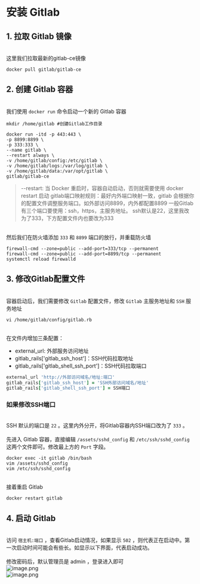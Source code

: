 # 安装 Gitlab



<a name="Kamg2"></a>
## 1. 拉取 Gitlab 镜像

<br />这里我们拉取最新的gitlab-ce镜像
```shell
docker pull gitlab/gitlab-ce
```


<a name="avd3n"></a>
## 2. 创建 Gitlab 容器

<br />我们使用 `docker run` 命令启动一个新的 Gitlab 容器
```shell
mkdir /home/gitlab #创建Gitlab工作目录

docker run -itd -p 443:443 \
-p 8899:8899 \
-p 333:333 \
--name gitlab \
--restart always \
-v /home/gitlab/config:/etc/gitlab \
-v /home/gitlab/logs:/var/log/gitlab \
-v /home/gitlab/data:/var/opt/gitlab \
gitlab/gitlab-ce
```
> --restart: 当 Docker 重启时，容器自动启动，否则就需要使用 docker restart 启动
> gitlab端口映射规则：最好内外端口映射一致，gitlab 会根据你的配置文件调整服务端口。如外部访问8899，内外都配置8899
> 一般Gitlab有三个端口要使用：ssh，https，主服务地址。
> ssh默认是22，这里我改为了333，下方配置文件内也要改为333


<br />然后我们在防火墙添加 `333` 和 `8899` 端口的放行，并重载防火墙
```shell
firewall-cmd --zone=public --add-port=333/tcp --permanent
firewall-cmd --zone=public --add-port=8899/tcp --permanent
systemctl reload firewalld
```


<a name="2QAXB"></a>
## 3. 修改Gitlab配置文件

<br />容器启动后，我们需要修改 `Gitlab` 配置文件，修改 `Gitlab` 主服务地址和 `SSH` 服务地址
```shell
vi /home/gitlab/config/gitlab.rb
```

<br />在文件内增加三条配置：<br />

- external_url: 外部服务访问地址
- gitlab_rails['gitlab_ssh_host']：SSH代码拉取地址
- gitlab_rails['gitlab_shell_ssh_port']：SSH代码拉取端口
```ruby
external_url 'http://外部访问域名/地址:端口'
gitlab_rails['gitlab_ssh_host'] = 'SSH外部访问域名/地址'
gitlab_rails['gitlab_shell_ssh_port'] = SSH端口
```


<a name="eJqa5"></a>
### 如果修改SSH端口

<br />SSH 默认的端口是 `22` 。这里内外分开，将Gitlab容器内SSH端口改为了 `333` 。<br />
<br />先进入 Gitlab 容器，直接编辑 `/assets/sshd_config` 和 `/etc/ssh/sshd_config` 这两个文件即可。修改最上方的 `Port` 字段。
```shell
docker exec -it gitlab /bin/bash
vim /assets/sshd_config
vim /etc/ssh/sshd_config
```

<br />接着重启 Gitlab
```ruby
docker restart gitlab
```
<a name="RACMq"></a>
## 4. 启动 Gitlab

<br />访问 `宿主机:端口` ，查看Gitlab启动情况，如果显示 `502` ，则代表正在启动中。第一次启动时间可能会有些长。如显示以下界面，代表启动成功。<br />
<br />修改密码后，默认管理员是  admin ，登录进入即可<br />![image.png](http://img.zhufengpeixun.cn/cicd_31.png)<br />![image.png](http://img.zhufengpeixun.cn/cicd_32.png)
